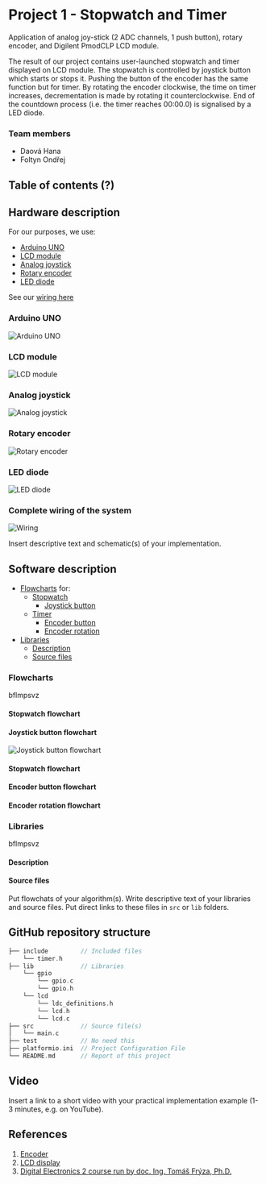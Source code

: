 # Project 1 - Stopwatch and Timer

Application of analog joy-stick (2 ADC channels, 1 push button), rotary encoder, and Digilent PmodCLP LCD module.

The result of our project contains user-launched stopwatch and timer displayed on LCD module. The stopwatch is controlled by joystick button which starts or stops it. Pushing the button of the encoder has the same function but for timer. By rotating the encoder clockwise, the time on timer increases, decrementation is made by rotating it counterclockwise. End of the countdown process (i.e. the timer reaches 00:00.0) is signalised by a LED diode.

### Team members

* Daová Hana
* Foltyn Ondřej

## Table of contents (?)

## Hardware description

For our purposes, we use:
* [Arduino UNO](#ArduinoUNO)
* [LCD module](#LCDmodule)
* [Analog joystick](#Analogjoystick)
* [Rotary encoder](#Rotaryencoder)
* [LED diode](#LEDdiode)

See our [wiring here](#Wiring)

<a name="ArduinoUNO"></a>
### Arduino UNO

![Arduino UNO](https://github.com/hakidaova/digital-electronics-2/blob/main/lab9-project1/images/arduino_uno.jpeg)

<a name="LCDmodule"></a>
### LCD module
![LCD module](https://github.com/hakidaova/digital-electronics-2/blob/main/lab9-project1/images/LCD.png)

<a name="Analogjoystick"></a>
### Analog joystick
![Analog joystick](https://github.com/hakidaova/digital-electronics-2/blob/main/lab9-project1/images/joystick.jpg)

<a name="Rotaryencoder"></a>
### Rotary encoder
![Rotary encoder](https://github.com/hakidaova/digital-electronics-2/blob/main/lab9-project1/images/rotary-encoder.jpg)

<a name="LEDdiode"></a>
### LED diode
![LED diode]()

<a name="Wiring"></a>
### Complete wiring of the system
![Wiring](https://github.com/hakidaova/digital-electronics-2/blob/main/lab9-project1/images/simulIde_schematic.png)

Insert descriptive text and schematic(s) of your implementation.




## Software description

* [Flowcharts](#Flowcharts) for:
  * [Stopwatch](#Stopwatch)
    * [Joystick button](#Joystickbutton)
  * [Timer](#Timer)
    * [Encoder button](#Encoderbutton)
    * [Encoder rotation](#Encoderrotation)
* [Libraries](#Libraries)
  * [Description](#Description)
  * [Source files](#Sourcefiles)


<a name="Flowcharts"></a>
### Flowcharts
bflmpsvz

<a name="Stopwatch"></a>
#### Stopwatch flowchart

<a name="Joystickbutton"></a>
#### Joystick button flowchart
![Joystick button flowchart](https://github.com/OndraFoltyn/digital-electronics-2/blob/main/project1/Joystick_button.drawio.png)

<a name="Timer"></a>
#### Stopwatch flowchart

<a name="Encoderbutton"></a>
#### Encoder button flowchart

<a name="Encoderrotation"></a>
#### Encoder rotation flowchart


<a name="Libraries"></a>
### Libraries
bflmpsvz

<a name="Description"></a>
#### Description

<a name="Sourcefiles"></a>
#### Source files

Put flowchats of your algorithm(s). Write descriptive text of your libraries and source files. Put direct links to these files in `src` or `lib` folders.

## GitHub repository structure

   ```c
   ├── include         // Included files
       └── timer.h  
   ├── lib             // Libraries
       └── gpio
           └── gpio.c
           └── gpio.h
       └── lcd
           └── ldc_definitions.h
           └── lcd.h
           └── lcd.c
   ├── src             // Source file(s)
   │   └── main.c
   ├── test            // No need this
   ├── platformio.ini  // Project Configuration File
   └── README.md       // Report of this project
   ```


## Video

Insert a link to a short video with your practical implementation example (1-3 minutes, e.g. on YouTube).

## References

1. [Encoder](https://howtomechatronics.com/tutorials/arduino/rotary-encoder-works-use-arduino/?fbclid=IwAR2GDmzOCwF2mUCt-pVNGLNIA0n9qdLGAsA48_TlhPRhTdYTlosFNacai3k)
2. [LCD display](https://digilent.com/reference/_media/reference/pmod/pmodclp/pmodclp_rm.pdf)
3. [Digital Electronics 2 course run by doc. Ing. Tomáš Frýza, Ph.D.](https://github.com/tomas-fryza/digital-electronics-2)

